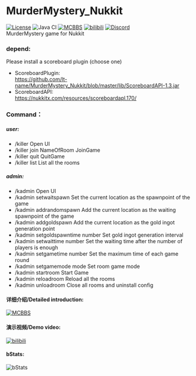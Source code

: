 # MurderMystery_Nukkit
[![License](https://img.shields.io/badge/License-AGPL%20v3-blue.svg)](LICENSE)
![Java CI](https://github.com/lt-name/MurderMystery_Nukkit/workflows/Java%20CI/badge.svg)
[![MCBBS](https://img.shields.io/badge/Link-MCBBS-brightgreen)](https://www.mcbbs.net/thread-1014768-1-1.html)
[![bilibili](https://img.shields.io/badge/Link-bilibili-ff69b4)](https://www.bilibili.com/video/BV1ga4y147Lf/)
[![Discord](https://img.shields.io/badge/Link-Discord-blue.svg)](https://discord.gg/pJjQDQC)    
MurderMystery game for Nukkit    
### depend:
Please install a scoreboard plugin (choose one)  
* ScoreboardPlugin:  
https://github.com/lt-name/MurderMystery_Nukkit/blob/master/lib/ScoreboardAPI-1.3.jar
* ScoreboardAPI:  
https://nukkitx.com/resources/scoreboardapl.170/


### Command：
##### user:
* /killer Open UI​
* /killer join NameOfRoom JoinGame​
* /killer quit QuitGame​
* /killer list List all the rooms​
##### admin:
* /kadmin Open UI​
* /kadmin setwaitspawn Set the current location as the spawnpoint of the game​
* /kadmin addrandomspawn Add the current location as the waiting spawnpoint of the game​
* /kadmin addgoldspawn Add the current location as the gold ingot generation point​
* /kadmin setgoldspawntime number Set gold ingot generation interval​
* /kadmin setwaittime number Set the waiting time after the number of players is enough​
* /kadmin setgametime number Set the maximum time of each game round​
* /kadmin setgamemode mode Set room game mode​
* /kadmin startroom Start Game​
* /kadmin reloadroom Reload all the rooms​
* /kadmin unloadroom Close all rooms and uninstall config

#### 详细介绍/Detailed introduction:
[![MCBBS](https://img.shields.io/badge/Link-MCBBS-brightgreen)](https://www.mcbbs.net/thread-1014768-1-1.html)  
#### 演示视频/Demo video:
[![bilibili](https://img.shields.io/badge/Link-bilibili-ff69b4)](https://www.bilibili.com/video/BV1ga4y147Lf/)

#### bStats:
![bStats](https://bstats.org/signatures/bukkit/MurderMystery_Nukkit.svg)